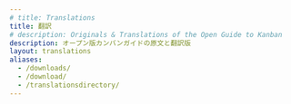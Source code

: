 ```yaml
---
# title: Translations
title: 翻訳
# description: Originals & Translations of the Open Guide to Kanban
description: オープン版カンバンガイドの原文と翻訳版
layout: translations
aliases:
  - /downloads/
  - /download/
  - /translationsdirectory/
---
```


